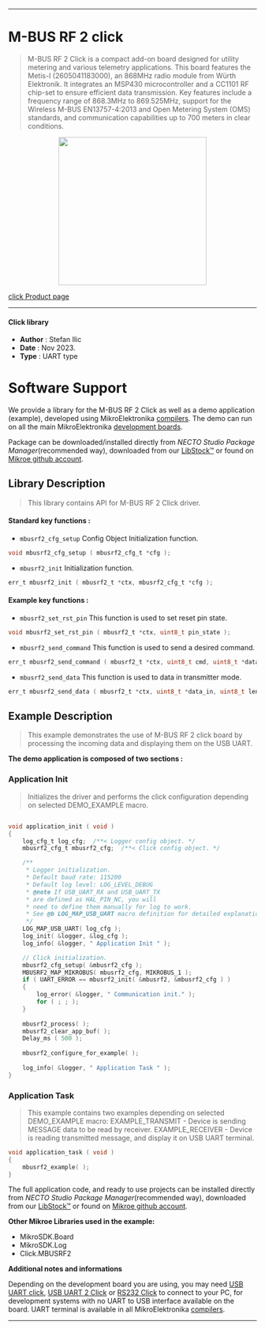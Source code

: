 
---
# M-BUS RF 2  click

> M-BUS RF 2 Click is a compact add-on board designed for utility metering and various telemetry applications. This board features the Metis-I (2605041183000), an 868MHz radio module from Würth Elektronik. It integrates an MSP430 microcontroller and a CC1101 RF chip-set to ensure efficient data transmission. Key features include a frequency range of 868.3MHz to 869.525MHz, support for the Wireless M-BUS EN13757-4:2013 and Open Metering System (OMS) standards, and communication capabilities up to 700 meters in clear conditions.

<p align="center">
  <img src="https://download.mikroe.com/images/click_for_ide/mbusrf2_click.png" height=300px>
</p>

[click Product page](https://www.mikroe.com/m-bus-rf-2-click)

---


#### Click library

- **Author**        : Stefan Ilic
- **Date**          : Nov 2023.
- **Type**          : UART type


# Software Support

We provide a library for the M-BUS RF 2  Click
as well as a demo application (example), developed using MikroElektronika
[compilers](https://www.mikroe.com/necto-studio).
The demo can run on all the main MikroElektronika [development boards](https://www.mikroe.com/development-boards).

Package can be downloaded/installed directly from *NECTO Studio Package Manager*(recommended way), downloaded from our [LibStock&trade;](https://libstock.mikroe.com) or found on [Mikroe github account](https://github.com/MikroElektronika/mikrosdk_click_v2/tree/master/clicks).

## Library Description

> This library contains API for M-BUS RF 2  Click driver.

#### Standard key functions :

- `mbusrf2_cfg_setup` Config Object Initialization function.
```c
void mbusrf2_cfg_setup ( mbusrf2_cfg_t *cfg );
```

- `mbusrf2_init` Initialization function.
```c
err_t mbusrf2_init ( mbusrf2_t *ctx, mbusrf2_cfg_t *cfg );
```

#### Example key functions :

- `mbusrf2_set_rst_pin` This function is used to set reset pin state.
```c
void mbusrf2_set_rst_pin ( mbusrf2_t *ctx, uint8_t pin_state );
```

- `mbusrf2_send_command` This function is used to send a desired command.
```c
err_t mbusrf2_send_command ( mbusrf2_t *ctx, uint8_t cmd, uint8_t *data_in, uint8_t len );
```

- `mbusrf2_send_data` This function is used to data in transmitter mode.
```c
err_t mbusrf2_send_data ( mbusrf2_t *ctx, uint8_t *data_in, uint8_t len );
```

## Example Description

> This example demonstrates the use of M-BUS RF 2 click board by processing
  the incoming data and displaying them on the USB UART.

**The demo application is composed of two sections :**

### Application Init

> Initializes the driver and performs the click configuration depending on selected DEMO_EXAMPLE macro.

```c

void application_init ( void ) 
{
    log_cfg_t log_cfg;  /**< Logger config object. */
    mbusrf2_cfg_t mbusrf2_cfg;  /**< Click config object. */

    /** 
     * Logger initialization.
     * Default baud rate: 115200
     * Default log level: LOG_LEVEL_DEBUG
     * @note If USB_UART_RX and USB_UART_TX 
     * are defined as HAL_PIN_NC, you will 
     * need to define them manually for log to work. 
     * See @b LOG_MAP_USB_UART macro definition for detailed explanation.
     */
    LOG_MAP_USB_UART( log_cfg );
    log_init( &logger, &log_cfg );
    log_info( &logger, " Application Init " );

    // Click initialization.
    mbusrf2_cfg_setup( &mbusrf2_cfg );
    MBUSRF2_MAP_MIKROBUS( mbusrf2_cfg, MIKROBUS_1 );
    if ( UART_ERROR == mbusrf2_init( &mbusrf2, &mbusrf2_cfg ) ) 
    {
        log_error( &logger, " Communication init." );
        for ( ; ; );
    }
    
    mbusrf2_process( );
    mbusrf2_clear_app_buf( );
    Delay_ms ( 500 );
   
    mbusrf2_configure_for_example( );
    
    log_info( &logger, " Application Task " );
}

```

### Application Task

> This example contains two examples depending on selected DEMO_EXAMPLE macro:
> EXAMPLE_TRANSMIT - Device is sending MESSAGE data to be read by receiver.
> EXAMPLE_RECEIVER - Device is reading transmitted message, and display it on USB UART terminal.

```c
void application_task ( void ) 
{
    mbusrf2_example( );
}

```

The full application code, and ready to use projects can be installed directly from *NECTO Studio Package Manager*(recommended way), downloaded from our [LibStock&trade;](https://libstock.mikroe.com) or found on [Mikroe github account](https://github.com/MikroElektronika/mikrosdk_click_v2/tree/master/clicks).

**Other Mikroe Libraries used in the example:**

- MikroSDK.Board
- MikroSDK.Log
- Click.MBUSRF2

**Additional notes and informations**

Depending on the development board you are using, you may need
[USB UART click](https://www.mikroe.com/usb-uart-click),
[USB UART 2 Click](https://www.mikroe.com/usb-uart-2-click) or
[RS232 Click](https://www.mikroe.com/rs232-click) to connect to your PC, for
development systems with no UART to USB interface available on the board. UART
terminal is available in all MikroElektronika
[compilers](https://shop.mikroe.com/compilers).

---
